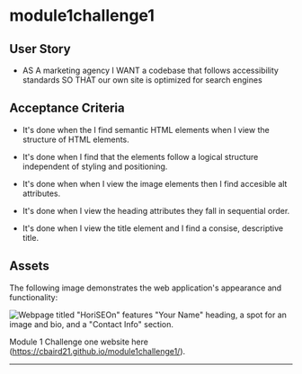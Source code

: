 # module1challenge1

## User Story

- AS A marketing agency
  I WANT a codebase that follows accessibility standards
  SO THAT our own site is optimized for search engines

## Acceptance Criteria

- It's done when the I find semantic HTML elements when I view the structure of HTML elements.

- It's done when I find that the elements follow a logical structure independent of styling and positioning.

- It's done when when I view the image elements then I find accesible alt attributes.

- It's done when I view the heading attributes they fall in sequential order.

- It's done when I view the title element and I find a consise, descriptive title.

## Assets

The following image demonstrates the web application's appearance and functionality:

![Webpage titled "HoriSEOn" features "Your Name" heading, a spot for an image and bio, and a "Contact Info" section.](./assets/image-1.png)

Module 1 Challenge one website here (https://cbaird21.github.io/module1challenge1/).

---
